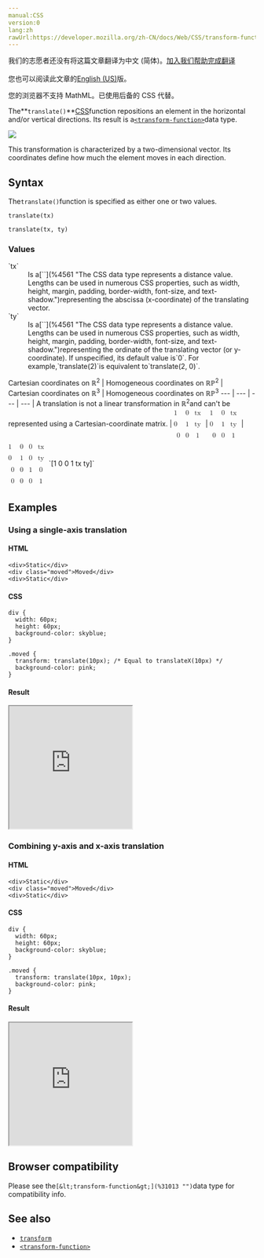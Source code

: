 ```yaml
---
manual:CSS
version:0
lang:zh
rawUrl:https://developer.mozilla.org/zh-CN/docs/Web/CSS/transform-function/translate
---
```




<bdi>我们的志愿者还没有将这篇文章翻译为<bdi>中文 (简体)</bdi>。[加入我们帮助完成翻译](%32456 "")<br></br>您也可以阅读此文章的[English (US)](%32457 "")版。</bdi>






您的浏览器不支持 MathML。已使用后备的 CSS 代替。





The**`translate()`**[CSS](%427 "")function repositions an element in the horizontal and/or vertical directions. Its result is a[`<transform-function>`](%28337 "The <transform-function> CSS data type represents a transformation that affects an element's appearance. Transformation functions can rotate, resize, distort, or move an element in 2D or 3D space. It is used in the transform property.")data type.



![](%32451.png "")



This transformation is characterized by a two-dimensional vector. Its coordinates define how much the element moves in each direction.


## Syntax<a name="Syntax"></a>


The`translate()`function is specified as either one or two values.


```
translate(tx)

translate(tx, ty)

```

### Values<a name="Values"></a>
<dl><dt id=''>`tx`</dt><dd>Is a[`<length>`](%4561 "The <length> CSS data type represents a distance value. Lengths can be used in numerous CSS properties, such as width, height, margin, padding, border-width, font-size, and text-shadow.")representing the abscissa (x-coordinate) of the translating vector.</dd><dt id=''>`ty`</dt><dd>Is a[`<length>`](%4561 "The <length> CSS data type represents a distance value. Lengths can be used in numerous CSS properties, such as width, height, margin, padding, border-width, font-size, and text-shadow.")representing the ordinate of the translating vector (or y-coordinate). If unspecified, its default value is`0`. For example,`translate(2)`is equivalent to`translate(2, 0)`.</dd></dl>
Cartesian coordinates on ℝ<sup>2</sup> | Homogeneous coordinates on ℝℙ<sup>2</sup> | Cartesian coordinates on ℝ<sup>3</sup> | Homogeneous coordinates on ℝℙ<sup>3</sup> 
 ---  |  ---  |  ---  |  ---  | 
A translation is not a linear transformation in ℝ<sup>2</sup>and can&#39;t be represented using a Cartesian-coordinate matrix. | <math><mfenced><mtable><mtr>1<mtd>0</mtd><mtd>tx</mtd></mtr><mtr>0<mtd>1</mtd><mtd>ty</mtd></mtr><mtr><mtd>0</mtd><mtd>0</mtd><mtd>1</mtd></mtr></mtable></mfenced></math> | <math><mfenced><mtable><mtr>1<mtd>0</mtd><mtd>tx</mtd></mtr><mtr>0<mtd>1</mtd><mtd>ty</mtd></mtr><mtr><mtd>0</mtd><mtd>0</mtd><mtd>1</mtd></mtr></mtable></mfenced></math> | <math><mfenced><mtable><mtr>1<mtd>0</mtd><mtd>0</mtd><mtd>tx</mtd></mtr><mtr>0<mtd>1</mtd><mtd>0</mtd><mtd>ty</mtd></mtr><mtr><mtd>0</mtd><mtd>0</mtd><mtd>1</mtd><mtd>0</mtd></mtr><mtr><mtd>0</mtd><mtd>0</mtd><mtd>0</mtd><mtd>1</mtd></mtr></mtable></mfenced></math> 
`[1 0 0 1 tx ty]` 


## Examples<a name="Examples"></a>

### Using a single-axis translation<a name="Using_a_single-axis_translation"></a>

#### HTML<a name="HTML"></a>

```
<div>Static</div>
<div class="moved">Moved</div>
<div>Static</div>
```

#### CSS<a name="CSS"></a>

```
div {
  width: 60px;
  height: 60px;
  background-color: skyblue;
}

.moved {
  transform: translate(10px); /* Equal to translateX(10px) */
  background-color: pink;
}
```

#### Result<a name="Result"></a>


<iframe src='https://mdn.mozillademos.org/en-US/docs/Web/CSS/transform-function/translate$samples/Using_a_single-axis_translation?revision=1321136' width='250' height='250'></iframe>



### Combining y-axis and x-axis translation<a name="Combining_y-axis_and_x-axis_translation"></a>

#### HTML<a name="HTML_2"></a>

```
<div>Static</div>
<div class="moved">Moved</div>
<div>Static</div>
```

#### CSS<a name="CSS_2"></a>

```
div {
  width: 60px;
  height: 60px;
  background-color: skyblue;
}

.moved {
  transform: translate(10px, 10px);
  background-color: pink;
}
```

#### Result<a name="Result_2"></a>


<iframe src='https://mdn.mozillademos.org/en-US/docs/Web/CSS/transform-function/translate$samples/Combining_y-axis_and_x-axis_translation?revision=1321136' width='250' height='250'></iframe>



## Browser compatibility<a name="Browser_compatibility"></a>


Please see the`[&lt;transform-function&gt;](%31013 "")`data type for compatibility info.


## See also<a name="See_also"></a>

* [`transform`](%6321 "The transform CSS property lets you modify the coordinate space of the CSS visual formatting model. Using it, elements can be translated, rotated, scaled, and skewed.")
* [`<transform-function>`](%28337 "The <transform-function> CSS data type represents a transformation that affects an element's appearance. Transformation functions can rotate, resize, distort, or move an element in 2D or 3D space. It is used in the transform property.")



